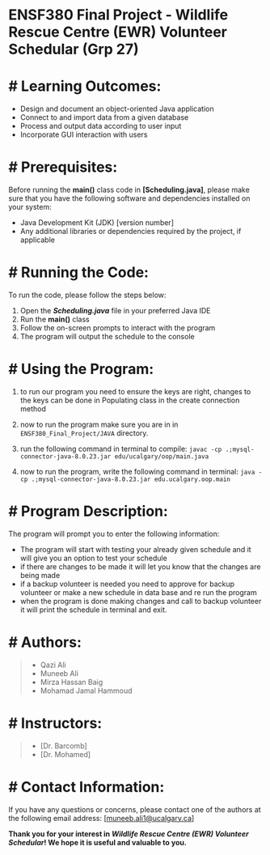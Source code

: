 # ENSF380 Final Project - Wildlife Rescue Centre (EWR) Volunteer Schedular (Grp 27)

# # Learning Outcomes:

- Design and document an object-oriented Java application
- Connect to and import data from a given database
- Process and output data according to user input
- Incorporate GUI interaction with users

# # Prerequisites:
Before running the **main()** class code in **[Scheduling.java]**, please make sure that you have the following software and dependencies installed on your system:
- Java Development Kit (JDK) [version number]
- Any additional libraries or dependencies required by the project, if applicable

# # Running the Code:
To run the code, please follow the steps below:
1. Open the ***Scheduling.java*** file in your preferred Java IDE
2. Run the **main()** class
3. Follow the on-screen prompts to interact with the program
4. The program will output the schedule to the console

# # Using the Program:
1. to run our program you need to ensure the keys are right, changes to the keys can be done in Populating class in the create connection method
2. now to run the program make sure you are in in `ENSF380_Final_Project/JAVA` directory.
3. run the following command in terminal to compile:
`javac -cp .;mysql-connector-java-8.0.23.jar edu/ucalgary/oop/main.java`

4. now to run the program, write the following command in terminal: 
`java -cp .;mysql-connector-java-8.0.23.jar edu.ucalgary.oop.main`

# # Program Description:
The program will prompt you to enter the following information:
- The program will start with testing your already given schedule and it will give you an option to test your schedule
- if there are changes to be made it will let you know that the changes are being made
- if a backup volunteer is needed you need to approve for backup volunteer or make a new schedule in data base and re run the program
- when the program is done making changes and call to backup volunteer it will print the schedule in terminal and exit.

# # Authors:
> - Qazi Ali
> - Muneeb Ali
> - Mirza Hassan Baig
> - Mohamad Jamal Hammoud

# # Instructors:
> - [Dr. Barcomb]
> - [Dr. Mohamed]

# # Contact Information:
If you have any questions or concerns, please contact one of the authors at the following email address:
[muneeb.ali1@ucalgary.ca]

**Thank you for your interest in _Wildlife Rescue Centre (EWR) Volunteer Schedular_! We hope it is useful and valuable to you.**
